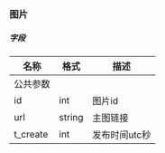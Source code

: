 ### 图片


#####  字段
名称|格式|描述
---|---|---
公共参数||||
id              | int    | 图片id
url             | string | 主图链接
t_create        | int    | 发布时间utc秒
